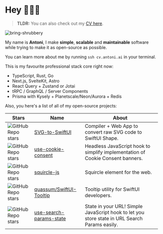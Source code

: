 <!--
<p align="center">
  <img src="https://user-images.githubusercontent.com/29360707/146340410-2e99e81a-bf4b-40bf-ac39-9d51d5923ecd.png" width="700px" alt="profile info" />  
</p> 
-->

<!-- 
Text version:

# Hey, nice to meet you!

My name is **Antoni**, I like coding and optimising things.

I'm doing *full-stack* development professionally, focusing on *TypeScript*, *React*, *Node.js* and *GraphQL*.

I also enjoy learning new things, teaching what I know best and creating open-source software.

If you like any of my open-source projects you see below, please give them a star! 😇 -->


# Hey 👋👋👋

> **TLDR:** You can also check out my [CV here](https://read.cv/antoni).

<p align="left">
  <img src="https://komarev.com/ghpvc/?username=bring-shrubbery&label=Profile%20views&color=0e75b6&style=flat" alt="bring-shrubbery" />
</p>

My name is **Antoni**, I make **simple**, **scalable** and **maintainable** software while trying to make it as open-source as possible.

You can learn more about me by running `ssh cv.antoni.ai` in your terminal.

This is my favourite professional stack core right now:

- TypeScript, Rust, Go
- Next.js, SvelteKit, Astro
- React Query + Zustand or Jotai
- tRPC / GraphQL / Server Components
- Prisma with Kysely + Planetscale/Neon/Aurora + Redis

Also, you here's a list of all of my open-source projects:

| Stars | Name | About | 
| ----- | ---- | ----- |
| ![GitHub Repo stars](https://img.shields.io/github/stars/bring-shrubbery/SVG-to-SwiftUI?logo=apache-spark&logoColor=%23ffffff&label=%20&color=%230B0F15) | [SVG-to-SwiftUI](https://github.com/bring-shrubbery/SVG-to-SwiftUI) | Compiler + Web App to convert raw SVG code to SwiftUI Shape. |
| ![GitHub Repo stars](https://img.shields.io/github/stars/bring-shrubbery/use-cookie-consent?logo=apache-spark&logoColor=%23ffffff&label=%20&color=%230B0F15) | [use-cookie-consent](https://github.com/bring-shrubbery/use-cookie-consent) | Headless JavaScript hook to simplify implementation of Cookie Consent banners. |
| ![GitHub Repo stars](https://img.shields.io/github/stars/bring-shrubbery/squircle-js?logo=apache-spark&logoColor=%23ffffff&label=%20&color=%230B0F15) | [squircle-js](https://github.com/bring-shrubbery/squircle-js) | Squircle element for the web. | 
| ![GitHub Repo stars](https://img.shields.io/github/stars/quassum/SwiftUI-Tooltip?logo=apache-spark&logoColor=%23ffffff&label=%20&color=%230B0F15) | [quassum/SwiftUI-Tooltip](https://github.com/quassum/SwiftUI-Tooltip) | Tooltip utility for SwiftUI developers. | 
| ![GitHub Repo stars](https://img.shields.io/github/stars/bring-shrubbery/use-search-params-state?logo=apache-spark&logoColor=%23ffffff&label=%20&color=%230B0F15) | [use-search-params-state](https://github.com/bring-shrubbery/use-search-params-state) | State in your URL! Simple JavaScript hook to let you store state in URL Search Params easily. | 
